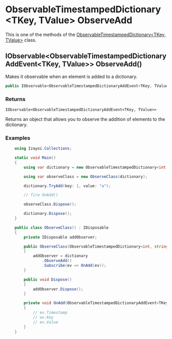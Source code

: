 # ObservableTimestampedDictionary<TKey, TValue> ObserveAdd

This is one of the methods of the [ObservableTimestampedDictionary<TKey, TValue>](ObservableTimestampedDictionary.md) class.

## IObservable<ObservableTimestampedDictionaryAddEvent<TKey, TValue>> ObserveAdd()

Makes it observable when an element is added to a dictionary.

~~~csharp
public IObservable<ObservableTimestampedDictionaryAddEvent<TKey, TValue>> ObserveAdd();
~~~

### Returns

`IObservable<ObservableTimestampedDictionaryAddEvent<TKey, TValue>>`

Returns an object that allows you to observe the addition of elements to the dictionary.

### Examples

~~~csharp
    using Izayoi.Collections;

    static void Main()
    {
        using var dictionary = new ObservableTimestampedDictionary<int, string>();

        using var observeClass = new ObserveClass(dictionary);

        dictionary.TryAdd(key: 1, value: "a");

        // fire OnAdd()

        observeClass.Dispose();

        dictionary.Dispose();
    }

    public class ObserveClass() : IDisposable
    {
        private IDisposable addObserver;

        public ObserveClass(ObservableTimestampedDictionary<int, string> dictionary)
        {
            addObserver = dictionary
                .ObserveAdd()
                .Subscribe(ev => OnAdd(ev));
        }

        public void Dispose()
        {
            addObserver.Dispose();
        }

        private void OnAdd(ObservableTimestampedDictionaryAddEvent<TKey, TValue> ev)
        {
            // ev.Timestamp
            // ev.Key
            // ev.Value
        }
    }
~~~
